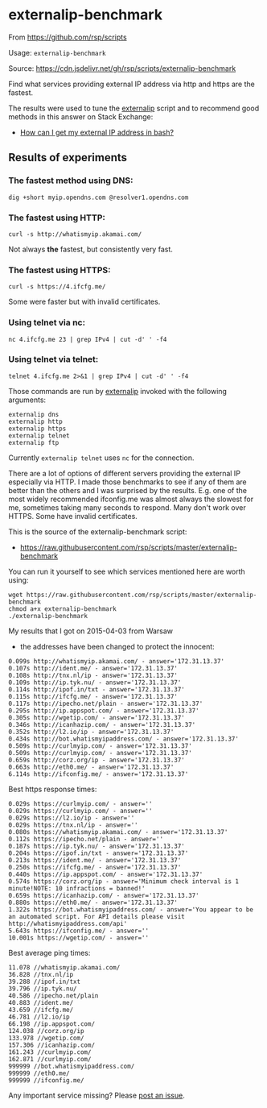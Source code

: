 externalip-benchmark
====================
From https://github.com/rsp/scripts

Usage: `externalip-benchmark`

Source: https://cdn.jsdelivr.net/gh/rsp/scripts/externalip-benchmark

Find what services providing external IP address via http and https are the fastest.

The results were used to tune the [externalip](externalip.md) script
and to recommend good methods in this answer on Stack Exchange:

* [How can I get my external IP address in bash?](https://unix.stackexchange.com/questions/22615/how-can-i-get-my-external-ip-address-in-bash/194136#194136)

## Results of experiments

### The fastest method using DNS:
```
dig +short myip.opendns.com @resolver1.opendns.com
```

### The fastest using HTTP:
```
curl -s http://whatismyip.akamai.com/
```
Not always **the** fastest, but consistently very fast.

### The fastest using HTTPS:
```
curl -s https://4.ifcfg.me/
```
Some were faster but with invalid certificates.

### Using telnet via nc:
```
nc 4.ifcfg.me 23 | grep IPv4 | cut -d' ' -f4
```

### Using telnet via telnet:
```
telnet 4.ifcfg.me 2>&1 | grep IPv4 | cut -d' ' -f4
```

Those commands are run by [externalip](externalip.md) invoked with the following arguments:

	externalip dns
	externalip http
	externalip https
	externalip telnet
	externalip ftp

Currently `externalip telnet` uses `nc` for the connection.

There are a lot of options of different servers providing the external IP especially via HTTP.
I made those benchmarks to see if any of them are better than the others and I was surprised by the results.
E.g. one of the most widely recommended ifconfig.me was almost always the slowest for me, sometimes taking many seconds to respond. Many don't work over HTTPS. Some have invalid certificates.

This is the source of the externalip-benchmark script:

* https://raw.githubusercontent.com/rsp/scripts/master/externalip-benchmark

You can run it yourself to see which services mentioned here are worth using:

    wget https://raw.githubusercontent.com/rsp/scripts/master/externalip-benchmark
    chmod a+x externalip-benchmark
    ./externalip-benchmark

My results that I got on 2015-04-03 from Warsaw
- the addresses have been changed to protect the innocent:
```
0.099s http://whatismyip.akamai.com/ - answer='172.31.13.37'
0.107s http://ident.me/ - answer='172.31.13.37'
0.108s http://tnx.nl/ip - answer='172.31.13.37'
0.109s http://ip.tyk.nu/ - answer='172.31.13.37'
0.114s http://ipof.in/txt - answer='172.31.13.37'
0.115s http://ifcfg.me/ - answer='172.31.13.37'
0.117s http://ipecho.net/plain - answer='172.31.13.37'
0.295s http://ip.appspot.com/ - answer='172.31.13.37'
0.305s http://wgetip.com/ - answer='172.31.13.37'
0.346s http://icanhazip.com/ - answer='172.31.13.37'
0.352s http://l2.io/ip - answer='172.31.13.37'
0.434s http://bot.whatismyipaddress.com/ - answer='172.31.13.37'
0.509s http://curlmyip.com/ - answer='172.31.13.37'
0.509s http://curlmyip.com/ - answer='172.31.13.37'
0.659s http://corz.org/ip - answer='172.31.13.37'
0.663s http://eth0.me/ - answer='172.31.13.37'
6.114s http://ifconfig.me/ - answer='172.31.13.37'
```
Best https response times:
```
0.029s https://curlmyip.com/ - answer=''
0.029s https://curlmyip.com/ - answer=''
0.029s https://l2.io/ip - answer=''
0.029s https://tnx.nl/ip - answer=''
0.080s https://whatismyip.akamai.com/ - answer='172.31.13.37'
0.112s https://ipecho.net/plain - answer=''
0.187s https://ip.tyk.nu/ - answer='172.31.13.37'
0.204s https://ipof.in/txt - answer='172.31.13.37'
0.213s https://ident.me/ - answer='172.31.13.37'
0.250s https://ifcfg.me/ - answer='172.31.13.37'
0.440s https://ip.appspot.com/ - answer='172.31.13.37'
0.574s https://corz.org/ip - answer='Minimum check interval is 1 minute!NOTE: 10 infractions = banned!'
0.659s https://icanhazip.com/ - answer='172.31.13.37'
0.880s https://eth0.me/ - answer='172.31.13.37'
1.322s https://bot.whatismyipaddress.com/ - answer='You appear to be an automated script. For API details please visit http://whatismyipaddress.com/api'
5.643s https://ifconfig.me/ - answer=''
10.001s https://wgetip.com/ - answer=''
```
Best average ping times:
```
11.078 //whatismyip.akamai.com/
36.828 //tnx.nl/ip
39.288 //ipof.in/txt
39.796 //ip.tyk.nu/
40.586 //ipecho.net/plain
40.883 //ident.me/
43.659 //ifcfg.me/
46.781 //l2.io/ip
66.198 //ip.appspot.com/
124.038 //corz.org/ip
133.978 //wgetip.com/
157.306 //icanhazip.com/
161.243 //curlmyip.com/
162.871 //curlmyip.com/
999999 //bot.whatismyipaddress.com/
999999 //eth0.me/
999999 //ifconfig.me/
```
Any important service missing? Please [post an issue](https://github.com/rsp/scripts/issues).
